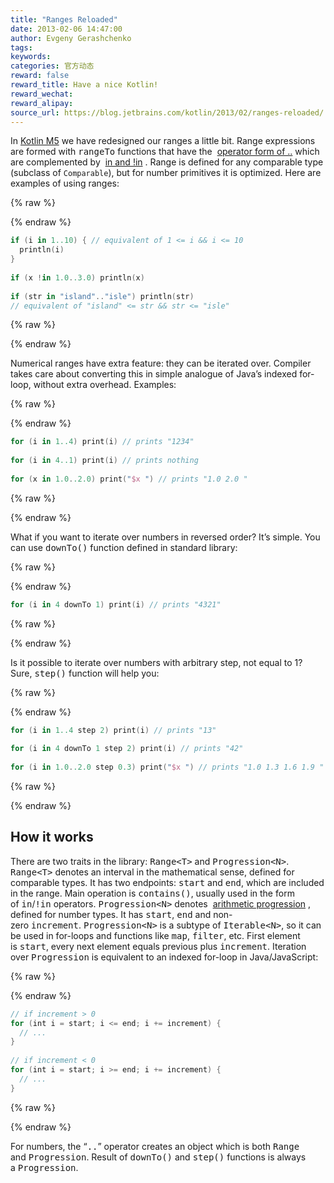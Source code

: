 ```yaml
---
title: "Ranges Reloaded"
date: 2013-02-06 14:47:00
author: Evgeny Gerashchenko
tags:
keywords:
categories: 官方动态
reward: false
reward_title: Have a nice Kotlin!
reward_wechat:
reward_alipay:
source_url: https://blog.jetbrains.com/kotlin/2013/02/ranges-reloaded/
---
```


In  [Kotlin M5](http://blog.jetbrains.com/kotlin/2013/02/kotlin-m5-is-out/)  we have redesigned our ranges a little bit.<span id="more-855"></span>
Range expressions are formed with <tt>rangeTo</tt> functions that have the  [operator form of ..](http://confluence.jetbrains.com/display/Kotlin/Operator+overloading#Operatoroverloading-Binaryoperations)  which are complemented by  [in and !in](http://confluence.jetbrains.com/display/Kotlin/Operator+overloading#Operatoroverloading-in) . Range is defined for any comparable type (subclass of <code>Comparable</code>), but for number primitives it is optimized. Here are examples of using ranges:

{% raw %}
<p></p>
{% endraw %}

```kotlin
if (i in 1..10) { // equivalent of 1 <= i && i <= 10
  println(i)
}
 
if (x !in 1.0..3.0) println(x)
 
if (str in "island".."isle") println(str)
// equivalent of "island" <= str && str <= "isle"
```

{% raw %}
<p></p>
{% endraw %}

Numerical ranges have extra feature: they can be iterated over. Compiler takes care about converting this in simple analogue of Java’s indexed for-loop, without extra overhead. Examples:

{% raw %}
<p></p>
{% endraw %}

```kotlin
for (i in 1..4) print(i) // prints "1234"  
 
for (i in 4..1) print(i) // prints nothing
 
for (x in 1.0..2.0) print("$x ") // prints "1.0 2.0 "
```

{% raw %}
<p></p>
{% endraw %}

What if you want to iterate over numbers in reversed order? It’s simple. You can use <tt>downTo()</tt> function defined in standard library:

{% raw %}
<p></p>
{% endraw %}

```kotlin
for (i in 4 downTo 1) print(i) // prints "4321"
```

{% raw %}
<p></p>
{% endraw %}

Is it possible to iterate over numbers with arbitrary step, not equal to 1? Sure, <tt>step()</tt> function will help you:

{% raw %}
<p></p>
{% endraw %}

```kotlin
for (i in 1..4 step 2) print(i) // prints "13"  
 
for (i in 4 downTo 1 step 2) print(i) // prints "42"  
 
for (i in 1.0..2.0 step 0.3) print("$x ") // prints "1.0 1.3 1.6 1.9 "
```

{% raw %}
<p></p>
{% endraw %}

## How it works

There are two traits in the library: <tt>Range&lt;T&gt;</tt> and <tt>Progression&lt;N&gt;</tt>.
<tt>Range&lt;T&gt;</tt> denotes an interval in the mathematical sense, defined for comparable types. It has two endpoints: <tt>start</tt> and <tt>end</tt>, which are included in the range. Main operation is <tt>contains()</tt>, usually used in the form of <tt>in</tt>/<tt>!in</tt> operators.
<tt>Progression&lt;N&gt;</tt> denotes  [arithmetic progression](http://en.wikipedia.org/wiki/Arithmetic_progression) , defined for number types. It has <tt>start</tt>, <tt>end</tt> and non-zero <tt>increment</tt>. <tt>Progression&lt;N&gt;</tt> is a subtype of <tt>Iterable&lt;N&gt;</tt>, so it can be used in for-loops and functions like <tt>map</tt>, <tt>filter</tt>, etc. First element is <tt>start</tt>, every next element equals previous plus <tt>increment</tt>. Iteration over <tt>Progression</tt> is equivalent to an indexed for-loop in Java/JavaScript:

{% raw %}
<p></p>
{% endraw %}

```kotlin
// if increment > 0
for (int i = start; i <= end; i += increment) {
  // ...
}
 
// if increment < 0
for (int i = start; i >= end; i += increment) {
  // ...
}
```

{% raw %}
<p></p>
{% endraw %}

For numbers, the “<tt>..</tt>” operator creates an object which is both <tt>Range</tt> and <tt>Progression</tt>. Result of <tt>downTo()</tt> and <tt>step()</tt> functions is always a <tt>Progression</tt>.
